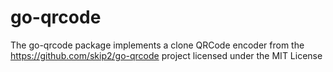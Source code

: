 # go-qrcode
The go-qrcode package implements a clone QRCode encoder from the https://github.com/skip2/go-qrcode project licensed under the MIT License

